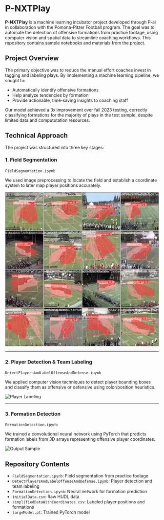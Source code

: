 # P-NXTPlay

**P-NXTPlay** is a machine learning incubator project developed through P-ai in collaboration with the Pomona-Pitzer Football program. The goal was to automate the detection of offensive formations from practice footage, using computer vision and spatial data to streamline coaching workflows. This repository contains sample notebooks and materials from the project.

## Project Overview

The primary objective was to reduce the manual effort coaches invest in tagging and labeling plays. By implementing a machine learning pipeline, we sought to:

- Automatically identify offensive formations
- Help analyze tendencies by formation
- Provide actionable, time-saving insights to coaching staff

Our model achieved a 3x improvement over fall 2023 testing, correctly classifying formations for the majority of plays in the test sample, despite limited data and compututation resources.

## Technical Approach

The project was structured into three key stages:

### 1. Field Segmentation

`FieldSegmentation.ipynb`

We used image preprocessing to locate the field and establish a coordinate system to later map player positions accurately.

![Field Segmentation](./Segmentation.png)

---

### 2. Player Detection & Team Labeling

`DetectPlayersAndLabelOffenseAndDefense.ipynb`

We applied computer vision techniques to detect player bounding boxes and classify them as offensive or defensive using color/position heuristics.

![Player Labeling](.images/Detection.png)

---

### 3. Formation Detection

`FormationDetection.ipynb`

We trained a convolutional neural network using PyTorch that predicts formation labels from 3D arrays representing offensive player coordinates.

![Output Sample](./images/ExampleOutput.png)

## Repository Contents

- `FieldSegmentation.ipynb`: Field segmentation from practice footage  
- `DetectPlayersAndLabelOffenseAndDefense.ipynb`: Player detection and team labeling  
- `FormationDetection.ipynb`: Neural network for formation prediction  
- `initialData.csv`: Raw HUDL data  
- `simplifiedDataWithCoordinates.csv`: Labeled player positions and formations  
- `largeModel.pt`: Trained PyTorch model

